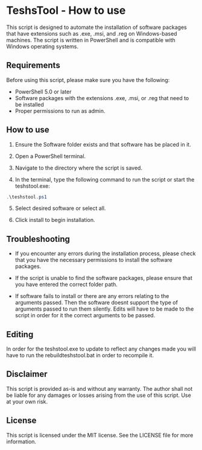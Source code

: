 

# TeshsTool - How to use

This script is designed to automate the installation of software packages that have extensions such as .exe, .msi, and .reg on Windows-based machines. The script is written in PowerShell and is compatible with Windows operating systems.

## Requirements

Before using this script, please make sure you have the following:

- PowerShell 5.0 or later
- Software packages with the extensions .exe, .msi, or .reg that need to be installed
- Proper permissions to run as admin.

## How to use
1. Ensure the Software folder exists and that software has be placed in it.

2. Open a PowerShell terminal.

3. Navigate to the directory where the script is saved.

4. In the terminal, type the following command to run the script or start the teshstool.exe:

```powershell
.\teshstool.ps1
```
5. Select desired software or select all.

6. Click install to begin installation.

## Troubleshooting
 - If you encounter any errors during the installation process, please check that you have the necessary permissions to install the software packages.

  - If the script is unable to find the software packages, please ensure that you have entered the correct folder path.

  - If software fails to install or there are any errors relating to the arguments passed. Then the software doesnt support the type of arguments passed to run them silently. Edits will have to be made to the script in order for it the correct arguments to be passed.

## Editing
In order for the teshstool.exe to update to reflect any changes made you will have to run the rebuildteshstool.bat in order to recompile it.

## Disclaimer

This script is provided as-is and without any warranty. The author shall not be liable for any damages or losses arising from the use of this script. Use at your own risk.

## License

This script is licensed under the MIT license. See the LICENSE file for more information.